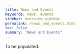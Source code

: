 ```yaml
---
title: News and Events
keywords: news, events
sidebar: overview_sidebar
permalink: /news_and_events.html
toc: false
summary: "News and Events"
---
```


To be populated.  
